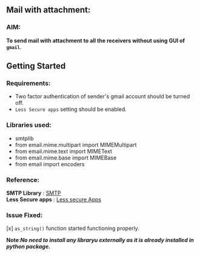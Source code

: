 ## Mail with attachment:

### AIM:
**To send mail with attachment to all the receivers without using GUI of ```gmail```**.

## Getting Started

### Requirements:
- Two factor authentication of sender's gmail account should be turned off.
- `Less Secure apps` setting should be enabled. 

### Libraries used:
- smtplib
- from email.mime.multipart import MIMEMultipart
- from email.mime.text import MIMEText
- from email.mime.base import MIMEBase
- from email import encoders

### Reference:
**SMTP Library** : [SMTP](https://docs.python.org/3/library/smtplib.html) 
<br>
**Less Secure apps** : [Less secure Apps](https://support.google.com/accounts/answer/6010255?hl=en)

### Issue Fixed:
[x] ``as_string()`` function started functioning properly.

**Note**:***No need to install any libraryu externally as it is already installed in python package.***
  